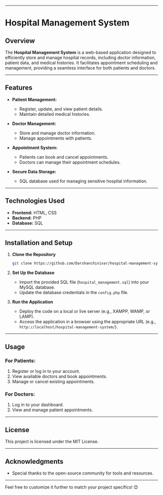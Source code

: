 

---

# Hospital Management System  

## Overview  
The **Hospital Management System** is a web-based application designed to efficiently store and manage hospital records, including doctor information, patient data, and medical histories. It facilitates appointment scheduling and management, providing a seamless interface for both patients and doctors.  

---

## Features  
- **Patient Management:**  
  - Register, update, and view patient details.  
  - Maintain detailed medical histories.  

- **Doctor Management:**  
  - Store and manage doctor information.  
  - Manage appointments with patients.  

- **Appointment System:**  
  - Patients can book and cancel appointments.  
  - Doctors can manage their appointment schedules.  

- **Secure Data Storage:**  
  - SQL database used for managing sensitive hospital information.  

---

## Technologies Used  
- **Frontend:** HTML, CSS  
- **Backend:** PHP  
- **Database:** SQL  

---

## Installation and Setup  

1. **Clone the Repository**  
   ```bash  
   git clone https://github.com/Darshanchinivar/hospital-management-system.git  
   ```  

2. **Set Up the Database**  
   - Import the provided SQL file (`hospital_management.sql`) into your MySQL database.  
   - Update the database credentials in the `config.php` file.  

3. **Run the Application**  
   - Deploy the code on a local or live server (e.g., XAMPP, WAMP, or LAMP).  
   - Access the application in a browser using the appropriate URL (e.g., `http://localhost/hospital-management-system/`).  

---

## Usage  

### For Patients:  
1. Register or log in to your account.  
2. View available doctors and book appointments.  
3. Manage or cancel existing appointments.  

### For Doctors:  
1. Log in to your dashboard.  
2. View and manage patient appointments.    

---

## License  
This project is licensed under the MIT License.  

---

## Acknowledgments  
- Special thanks to the open-source community for tools and resources.  

---

Feel free to customize it further to match your project specifics! 😊
